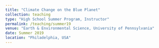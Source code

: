 ```yaml
---
title: "Climate Change on the Blue Planet"
collection: teaching
type: "High School Summer Program, Instructor"
permalink: /teaching/summer19
venue: "Earth & Environmental Science, University of Pennsylvania"
date: Summer 2019
location: "Philadelphia, USA"
---
```

